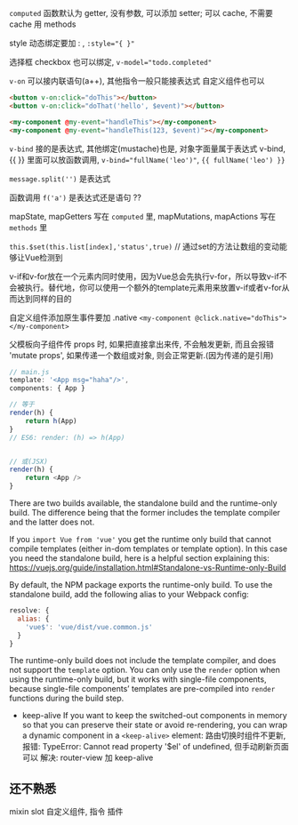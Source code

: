 `computed` 函数默认为 getter, 没有参数, 可以添加 setter; 可以 cache, 不需要 cache 用 methods

style 动态绑定要加 : , `:style="{ }"`

选择框 checkbox 也可以绑定, `v-model="todo.completed"`

`v-on` 可以接内联语句(a++), 其他指令一般只能接表达式
自定义组件也可以

```html
<button v-on:click="doThis"></button>
<button v-on:click="doThat('hello', $event)"></button>

<my-component @my-event="handleThis"></my-component>
<my-component @my-event="handleThis(123, $event)"></my-component>

```

`v-bind` 接的是表达式, 其他绑定(mustache)也是, 对象字面量属于表达式
 v-bind, {{ }} 里面可以放函数调用, `v-bind="fullName('leo')"`,  `{{ fullName('leo') }}`

`message.split('')` 是表达式

函数调用 `f('a')` 是表达式还是语句 ??

mapState, mapGetters 写在 `computed` 里, mapMutations, mapActions 写在 `methods` 里

`this.$set(this.list[index],'status',true)` // 通过set的方法让数组的变动能够让Vue检测到

v-if和v-for放在一个元素内同时使用，因为Vue总会先执行v-for，所以导致v-if不会被执行。替代地，你可以使用一个额外的template元素用来放置v-if或者v-for从而达到同样的目的

自定义组件添加原生事件要加 .native `<my-component @click.native="doThis"></my-component>`

父模板向子组件传 props 时, 如果把直接拿出来传, 不会触发更新, 而且会报错 'mutate props', 如果传递一个数组或对象, 则会正常更新.(因为传递的是引用)

```js
// main.js
template: '<App msg="haha"/>',
components: { App }

// 等于
render(h) {
	return h(App)
}
// ES6: render: (h) => h(App)


// 或(JSX)
render(h) {
	return <App />
}
```

There are two builds available, the standalone build and the runtime-only build. The difference being that the former includes the template compiler and the latter does not.

If you `import Vue from 'vue'` you get the runtime only build that cannot compile templates (either in-dom templates or template option).
In this case you need the standalone build, here is a helpful section explaining this:
https://vuejs.org/guide/installation.html#Standalone-vs-Runtime-only-Build

By default, the NPM package exports the runtime-only build. To use the standalone build, add the following alias to your Webpack config:

```js
resolve: {
  alias: {
    'vue$': 'vue/dist/vue.common.js'
  }
}
```

The runtime-only build does not include the template compiler, and does not support the `template` option. You can only use the `render` option when using the runtime-only build, but it works with single-file components, because single-file components’ templates are pre-compiled into `render` functions during the build step. 


- keep-alive
If you want to keep the switched-out components in memory so that you can preserve their state or avoid re-rendering, you can wrap a dynamic component in a `<keep-alive>` element:
路由切换时组件不更新,报错: TypeError: Cannot read property '$el' of undefined, 但手动刷新页面可以
解决: router-view 加 keep-alive


## 还不熟悉
mixin
slot
自定义组件, 指令
插件

